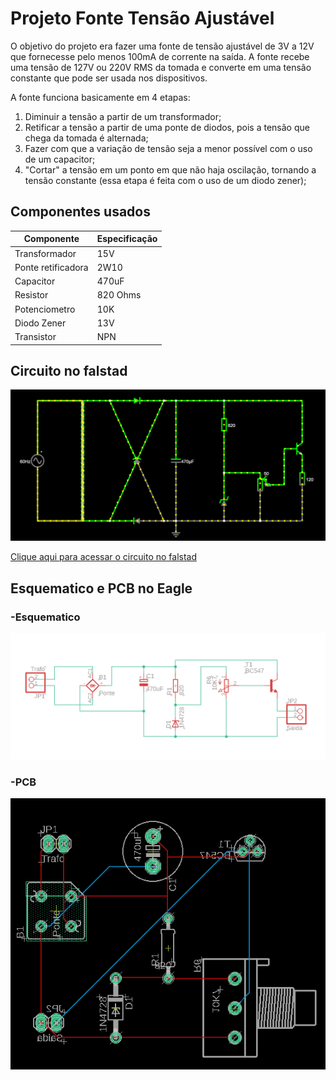 # Projeto Fonte Tensão Ajustável
  O objetivo do projeto era fazer uma fonte de tensão ajustável de 3V a 12V que fornecesse pelo menos 100mA de corrente na saída.
  A fonte recebe uma tensão de 127V ou 220V RMS da tomada e converte em uma tensão constante que pode ser usada nos dispositivos.
  
  A fonte funciona basicamente em 4 etapas: 
  1. Diminuir a tensão a partir de um transformador;
  2. Retificar a tensão a partir de uma ponte de diodos, pois a tensão que chega da tomada é alternada;
  3. Fazer com que a variação de tensão seja a menor possível com o uso de um capacitor;
  4. "Cortar" a tensão em um ponto em que não haja oscilação, tornando a tensão constante (essa etapa é feita com o uso de um diodo zener);
  

## Componentes usados

|Componente|Especificação|
|----------|-------------|
|Transformador|15V|
|Ponte retificadora|2W10|
|Capacitor|470uF|
|Resistor|820 Ohms|
|Potenciometro|10K|
|Diodo Zener|13V|
|Transistor|NPN|

## Circuito no falstad

![](https://github.com/g-faccini/ProjetoFonte/blob/main/CircuitoFalstad.PNG "Circuito falstad")

[Clique aqui para acessar o circuito no falstad](https://tinyurl.com/2zzzodnc)


## Esquematico e PCB no Eagle

### -Esquematico
![](https://github.com/g-faccini/ProjetoFonte/blob/main/Esquematico.PNG "Esquemático no Eagle")

### -PCB
![](https://github.com/g-faccini/ProjetoFonte/blob/main/PCB.PNG "Esquemático no Eagle")
